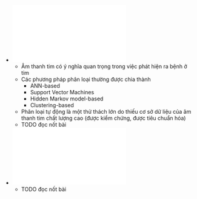 - ![Clifford et al. - 2017 - Recent advances in heart sound analysis.pdf](../assets/Clifford_et_al._-_2017_-_Recent_advances_in_heart_sound_analysis_1699158559309_0.pdf)
	- Âm thanh tim có ý nghĩa quan trọng trong việc phát hiện ra bệnh ở tim
	- Các phương pháp phân loại thường được chia thành
		- ANN-based
		- Support Vector Machines
		- Hidden Markov model-based
		- Clustering-based
	- Phân loại tự động là một thử thách lớn do thiếu cơ sở dữ liệu của âm thanh tim chất lượng cao (được kiểm chứng, được tiêu chuẩn hóa)
	- TODO đọc nốt bài
- ![Padilla-Ortiz and Ibarra - 2018 - Lung and Heart Sounds Analysis State-of-the-Art a.pdf](../assets/Padilla-Ortiz_and_Ibarra_-_2018_-_Lung_and_Heart_Sounds_Analysis_State-of-the-Art_a_1699160683241_0.pdf)
	- TODO đọc nốt bài